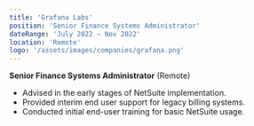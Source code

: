 ```yaml
---
title: 'Grafana Labs'
position: 'Senior Finance Systems Administrator'
dateRange: 'July 2022 – Nov 2022'
location: 'Remote'
logo: '/assets/images/companies/grafana.png'
---
```


**Senior Finance Systems Administrator** (Remote)

- Advised in the early stages of NetSuite implementation.
- Provided interim end user support for legacy billing systems.
- Conducted initial end-user training for basic NetSuite usage.
